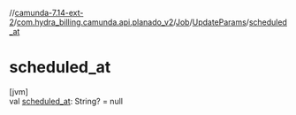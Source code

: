 //[camunda-7.14-ext-2](../../../../index.md)/[com.hydra_billing.camunda.api.planado_v2](../../index.md)/[Job](../index.md)/[UpdateParams](index.md)/[scheduled_at](scheduled_at.md)

# scheduled_at

[jvm]\
val [scheduled_at](scheduled_at.md): String? = null
